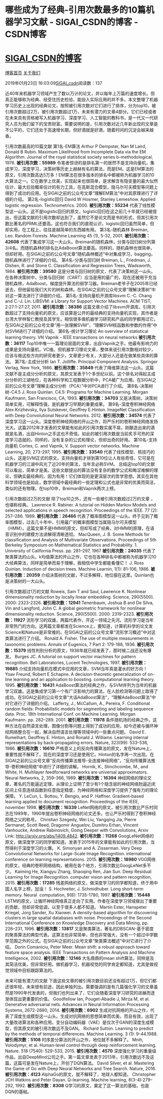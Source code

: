 
# 哪些成为了经典-引用次数最多的10篇机器学习文献 - SIGAI_CSDN的博客 - CSDN博客
# [SIGAI_CSDN的博客](https://blog.csdn.net/sigai_csdn)


[博客首页](https://blog.csdn.net/SIGAI_CSDN)
[关于我们](https://me.csdn.net/SIGAI_CSDN)

2019年01月23日 16:03:09[SIGAI_csdn](https://me.csdn.net/SIGAI_CSDN)阅读数：137


近40年来机器学习领域产生了数以万计的论文，并以每年上万篇的速度增长。但真正能够称为经典、经受住历史检验、能投入实际应用的并不多。本文整理了机器学习历史上出现的经典论文，按照被引用次数对它们进行了排序，分为top10，被引用次数超过2万，被引用次数超过1万，未来有潜力的文章4部分。它们已经或者在未来具有资格被写入机器学习、深度学习、人工智能的教科书，是一代又一代研究人员为我们留下的宝贵财富。需要说明的是，引用次数对近几年新出现的文章是不公平的，它们还处于高速增长期，但好酒就是好酒，随着时间的沉淀会越来越香。

引用次数最高的10篇文献
第1名-EM算法
Arthur P Dempster, Nan M Laird, Donald B Rubin. Maximum Likelihood from Incomplete Data via the EM Algorithm. Journal of the royal statistical society series b-methodological, 1976.
**被引用次数：55989**
令笔者惊讶的是排名第一的居然不是支持向量机，集成学习，深度学习，决策树等历史上赫赫有名的算法，而是EM。这是EM算法的原文，引用次数高达5万多！EM算法在很多版本的排名中都被称为机器学习的10大算法之一。它在数学上优美，实现起来也很简单，是求解含有隐变量的最大似然估计、最大后验概率估计的有力工具，在高斯混合模型，隐马尔可夫模型等问题上得到了成功的应用。在SIGAI之前的公众号文章“理解EM算法”中对其原理进行了详细的介绍。
第2名-logistic回归
David W Hosmer, Stanley Lemeshow. Applied logistic regression. Technometrics. 2000.
**被引用次数：55234**
代表了线性模型这一山头。这不是logistic回归的原文，logistic回归在这之前几十年就已经被提出，但这篇文献的引用次数却达到了，虽然它不是论文而是书的形式，但其引用次数比著名的PRML还要高。这也符合我们的直观认识，logistic回归虽然简单，但却实用，在工程上，往往是越简单的东西越有用。
第3名-随机森林
Breiman, Leo. Random Forests. Machine Learning 45 (1), 5-32, 2001.
**被引用次数：42608**
代表了集成学习这一大山头。Breiman的随机森林，分类与回归树分列第3/4名。而随机森林的排名比AdaBoost算法要高。同样的，随机森林也很简单，但却好用。在SIGAI之前的公众号文章“随机森林概述”中对集成学习，bagging，随机森林进行了详细的介绍。
第4名-分类与回归树
Breiman, L., Friedman, J. Olshen, R. and Stone C. Classification and Regression Trees, Wadsworth, 1984.
**被引用次数：39580**
这是分类与回归树的原文，代表了决策树这一山头。在各种决策树中，分类与回归树（CART）应当是用的最广的，现在还被用于充当随机森林，AdaBoost，梯度提升算法的弱学习器。Breiman老爷子在2005年已经逝去，但他留给我们大片的树和森林。在SIGAI之前的公众号文章“理解决策树”中对这一算法进行了详细的介绍。
第5名-支持向量机开源库libsvm
C.-C. Chang and C.-J. Lin. LIBSVM: a Library for Support Vector Machines. ACM TIST, 2:27:1-27:27, 2011.
**被引用次数：38386**
这篇文章介绍了libsvm开源库。引用次数超过了支持向量机的原文，应该算是公开的最经典的支持向量机实现，其作者是台湾大学林智仁教授及其学生。相信很多做机器学习研究和产品的同学都用过它。在SIGAI之前的公众号文章“用一张理解SVM”，“理解SVM核函数和参数的作用”中对SVM进行了详细的介绍。
第6名-统计学习理论
An overview of statistical learning theory. VN Vapnik - IEEE transactions on neural networks
**被引用次数：36117**
Top10中唯一一篇理论层面的文章，出自Vapnik之手。他最有影响力的成果是支持向量机，VC维。但机器学习理论文章，整体来说引用次数相对较少，应该与做这些方向的研究者更少，文章更少有关，大部分人还是在做某些具体的算法。
第7名-主成分分析
Ian T. Jolliffe. Principal Component Analysis. Springer Verlag, New York, 1986.
**被引用次数：35849**
代表了降维算法这一山头。这篇文献不是主成分分析的原文，其原文发表于1个多世纪以前。这个排名对得起主成分分析的江湖地位，在各种科学和工程数据分析中，PCA被广为应用。在SIGAI之前的公众号文章“理解主成分分析（PCA）”中对PCA进行了介绍。
第8名-决策树树-C4.5
J. Ross Quinlan. C4.5: Programs for Machine Learning. Morgan Kaufmann, San Francisco, CA, 1993.
**被引用次数：34703**
又是决策树。决策树简单实用，可解释性强，是机器学习早期的重要成果。
第9名-深度卷积神经网络
Alex Krizhevsky, Ilya Sutskever, Geoffrey E.Hinton. ImageNet Classification with Deep Convolutional Neural Networks. 2012.
**被引用次数：34574**
代表了深度学习这一山头。深度卷积神经网络的开山之作，将严乐村的卷积神经网络发扬光大。这篇2012年才发表的文章能有如此的引用次数实属不易，刚酿造出来的酒就是名酒，出自Hinton之手这也不奇怪。如此的被引用次数是当前炙手可热的深度学习造就的。同样的，没有复杂的公式和理论，但却出奇的好用。
第10名-支持向量机
Cortes, C. and Vapnik, V. Support vector networks. Machine Learning, 20, 273-297, 1995.
**被引用次数：33540**
代表了线性模型、核技巧的山头，这是SVM正式的原文。支持向量机才排到第10位让人有些奇怪，它可是在机器学习的江湖中风光了近20年的算法，当年言必称SVM。
总结这top10的文献可以看出，简单才是美。这些文献提出的算法没有复杂的数学公式和晦涩难解的理论，但确实最经典的，因为有用！它们体现的是更深层次的哲学思想。其实在其他科学领域也是如此，数学领域中最经典的一些定理和公式也是非常的优美而简洁，类似的还有物理。在top10中，Breiman和Vapnik两次上榜。

引用次数超过2万的文献
除了top10之外，还有一些被引用次数超过2万的文章 ，也堪称经典。
Lawrence R. Rabiner. A tutorial on Hidden Markov Models and selected applications in speech recognition. Proceedings of the IEEE. 77 (2): 257–286. 1989.
**被引用次数：26466**
代表了概率图模型这一山头。终于见到了概率图模型，过去几十年中，引用最广的概率图模型当属隐马尔可夫模型（HMM）。这篇文章不是HMM的原文，但却写成了经典，对HMM的原理，在语音识别中的建模方法讲解得清晰透彻。
MacQueen, J. B. Some Methods for classification and Analysis of Multivariate Observations. Proceedings of 5th Berkeley Symposium on Mathematical Statistics and Probability. 1. University of California Press. pp. 281–297, 1967
**被引用次数：24035**
代表了聚类算法的山头。k均值算法的开山之作，它也在各种排名中都被称为机器学习10大经典算法，同样是简单而易于理解，我相信中学生都能看懂它！
J. Ross Quinlan. Induction of decision trees. Machine Learnin, 1(1): 81-106, 1986.
**被引用次数：20359**
介绍决策树的文献，不过多解释，地位摆在这里。Quinlan也是决策树的一大山头。

引用次数超过1万的文献
Roweis, Sam T and Saul, Lawrence K. Nonlinear dimensionality reduction by locally linear embedding. Science, 290(5500). 2000: 2323-2326.
**被引用次数：12941**
Tenenbaum, Joshua B and De Silva, Vin and Langford, John C. A global geometric framework for nonlinear dimensionality reduction. Science, 290(5500). 2000: 2319-2323.
**被引用次数：11927**
流形学习的双雄，两篇代表作，开这一领域之先河。流形学习是当年非常热门的方向。这两篇文章都发在Science上，要知道，计算机科学的论文发Science和Nature是非常难的。在SIGAI之前的公众号文章“流形学习概述”中对这类算法进行了介绍。
Ronald A. Fisher. The use of multiple measurements in taxonomic problems. Annals of Eugenics, 7 Part 2: 179-188, 1936.
**被引用次数：15379**
线性判别分析的原文，1936年就已经发表了，那时候二战还没有爆发。
Burges JC. A tutorial on support vector machines for pattern recognition. Bell Laboratories, Lucent Technologies, 1997.
**被引用次数：19885**
介绍支持向量机在模式中应用的文章，SVM当年真是灌水的好方向！
Yoav Freund, Robert E Schapire. A decision-theoretic generalization of on-line learning and an application to boosting. computational learning theory. 1995.
**被引用次数：16431**
AdaBoost算法的经典之作，与SVM并列为当年的机器学习双雄。这是集成学习第一个有广泛影响力的算法，在人脸检测等问题上取得了成功。在SIGAI之前的公众号文章“大话AdaBoost算法”，“理解AdaBoost算法”中对它进行了详细的介绍。
Lafferty, J., McCallum, A., Pereira, F. Conditional random fields: Probabilistic models for segmenting and labeling sequence data. Proc. 18th International Conf. on Machine Learning. Morgan Kaufmann. pp. 282–289. 2001.
**被引用次数：11978**
条件随机场的经典之作，这种方法在自然语言处理，图像分割等问题上得到了成功的应用，如今还被与循环神经网络整合在一起，解决自然语言处理等领域中的一些重点问题。
David E. Rumelhart, Geoffrey E. Hinton, and Ronald J. Williams. Learning internal representations by back-propagating errors. Nature, 323(99): 533-536, 1986.
**被引用次数：16610**
严格意义上的反向传播算法的原文，发在Nature上，重要性就不解释了。现在的深度学习还是使用它。Hinton的名字再一次出现。在SIGAI之前的公众号文章“反向传播算法推导-全连接神经网络”，“反向传播算法推导-卷积神经网络”中进行了详细的讲解。
Hornik, K., Stinchcombe, M., and White, H. Multilayer feedforward networks are universal approximators. Neural Networks, 2, 359-366, 1989.
**被引用次数：16394**
神经网络的理论文章，著名的万能逼近定理，从理论上证明了至少有1个隐含层的神经网络尅逼近闭区间上任意连续函数到任意指定精度，为神经网络和深度学习提供了强有力的理论保障。
Y. LeCun, L. Bottou, Y. Bengio, and P. Haffner. Gradient-based learning applied to document recognition. Proceedings of the IEEE, november 1998.
**被引用次数：16339**
LeNet网络的原文，被引用次数比严乐村同志在1989年，1990年提出卷积神经网络的论文还多。也让严乐村得到了卷积神经网络之父的称号。
Christian Szegedy, Wei Liu, Yangqing Jia, Pierre Sermanet, Scott Reed, Dragomir Anguelov, Dumitru Erhan, Vincent Vanhoucke, Andrew Rabinovich, Going Deeper with Convolutions, Arxiv Link: http://arxiv.org/abs/1409.4842.
**被引用次数：11268**
GoogLeNet网络的原文，做深度学习的同学都知道。发表于2015年的文章能有如此的引用次数，当然得利于深度学习的火爆。
K. Simonyan and A. Zisserman. Very Deep Convolutional Networks for Large-Scale Image Recognition. international conference on learning representations. 2015.
**被引用次数：18980**
VGG网络的原文，经典的卷积网络结构，被用在各个地方，引用次数比GoogLeNet多不少。
Kaiming He, Xiangyu Zhang, Shaoqing Ren, Jian Sun. Deep Residual Learning for Image Recognition. computer vision and pattern recognition, 2015.
**被引用次数：17285**
残差网络的原文，做深度学习的同学都知道，终于用中国人名字上榜，加油！
S. Hochreiter, J. Schmidhuber. Long short-term memory. Neural  computation, 9(8): 1735-1780, 1997.
**被引用次数：15448**
LSTM的原文，让循环神经网络真正走向了实用。作者在深度学习领域做出了重要的贡献，但却非常低调，以至于很多人都不知道。
Martin Ester, Hanspeter Kriegel, Jorg Sander, Xu Xiaowei. A density-based algorithm for discovering clusters in large spatial databases with noise. Proceedings of the Second International Conference on Knowledge Discovery and Data Mining, pp. 226–231, 1996.
**被引用次数：13817**
又是聚类算法，著名的DBSCAN-基于密度的聚类算法的典型代表。这算法也非常简单，但也非常强大，没有一个超过中学数学范围之外的公式。在SIGAI之前的公众号文章“聚类算法概述”中对它进行了介绍。
Dorin Comaniciu, Peter Meer. Mean shift: a robust approach toward feature space analysis. IEEE Transactions on Pattern Analysis and Machine Intelligence, 2002.
**被引用次数：12146**
大名鼎鼎的mean shift算法，同样是及其简洁优美，但非常好用。做机器学习，机器视觉的同学肯定都知道，尤其是做视觉领域中目标跟踪算法的。

未来可能有潜力的文献
下面这些文章的被引用次数目前还没有超过1万，但它们都还很年轻，未来很有前途，因此单独列出。需要强调的是有几篇强化学习的文章虽然是1990年代发表的，但我们也列出来了，它们会随着深度学习研究的进展而逐渐体现出更重要的价值。
Goodfellow Ian, Pouget-Abadie J, Mirza M, et al. Generative adversarial nets. Advances in Neural Information Processing Systems, 2672-2680, 2014.
**被引用次数：6902**
生成对抗网络的开山之作，代表了深度生成模型这一山头。生成对抗网络的思想简单而优美，而且有效，出现了大量改进算法和各种应用。变分自动编码器（VAE）是仅次于GAN的深度生成模型，但其原文的被引用次数远不及GAN。
Richard Sutton. Learning to predict by the methods of temporal differences. Machine Learning. 3 (1): 9-44.1988.
**被引用次数：5108**
时序差分算法的开山之作，地位就不多解释了。
Mnih, Volodymyr, et al. Human-level control through deep reinforcement learning. Nature. 518 (7540): 529-533, 2015.
**被引用次数：4570**
深度强化学习的重量级作品，出自DeepMind公司之手。第一篇文章发表于2013年，引用次数远不及这篇，这篇可是发在Nature上，开创了DQN算法。
David Silver, et al. Mastering the Game of Go with Deep Neural Networks and Tree Search. Nature, 2016.
**被引用次数：4123**
AlphaGo的原文，就不解释了，地球人都知道。
Christopher JCH Watkins and Peter Dayan. Q-learning. Machine learning, 8(3-4):279–292, 1992.
**被引用次数：8308**
Q学习的原文，奠定了这一算法的基础，也是DQN的基础。

